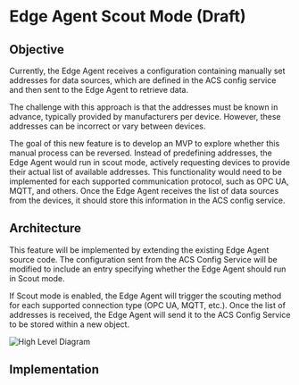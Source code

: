 # Edge Agent Scout Mode (Draft)

## Objective
Currently, the Edge Agent receives a configuration containing manually set addresses for data sources, which are defined in the ACS config service and then sent to the Edge Agent to retrieve data.

The challenge with this approach is that the addresses must be known in advance, typically provided by manufacturers per device. However, these addresses can be incorrect or vary between devices.

The goal of this new feature is to develop an MVP to explore whether this manual process can be reversed. Instead of predefining addresses, the Edge Agent would run in scout mode, actively requesting devices to provide their actual list of available addresses. This functionality would need to be implemented for each supported communication protocol, such as OPC UA, MQTT, and others.
Once the Edge Agent receives the list of data sources from the devices, it should store this information in the ACS config service.


## Architecture
This feature will be implemented by extending the existing Edge Agent source code. The configuration sent from the ACS Config Service will be modified to include an entry specifying whether the Edge Agent should run in Scout mode.

If Scout mode is enabled, the Edge Agent will trigger the scouting method for each supported connection type (OPC UA, MQTT, etc.). Once the list of addresses is received, the Edge Agent will send it to the ACS Config Service to be stored within a new object.

![High Level Diagram](https://github.com/AMRC-FactoryPlus/amrc-connectivity-stack/blob/za/edge_agent_scout_mode/docs/assets/edge-agent-scout/acs-edge-scout-high-level-diagram.png?raw=true)

## Implementation

